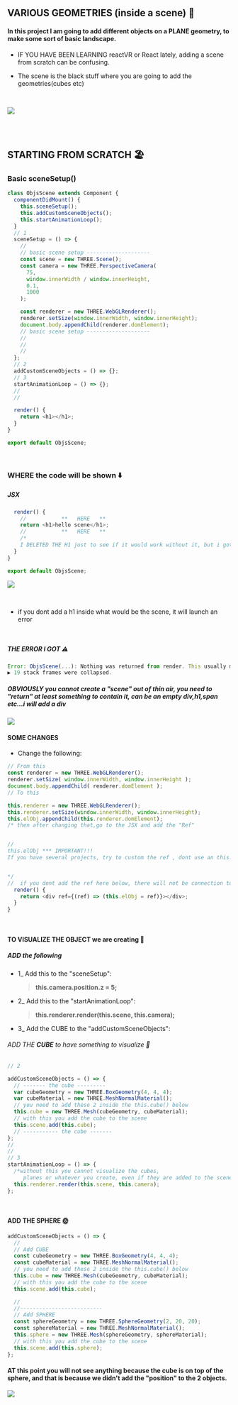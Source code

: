 ## VARIOUS GEOMETRIES (inside a scene) 🌵

#### In this project I am going to add different objects on a PLANE geometry, to make some sort of basic landscape.

- IF YOU HAVE BEEN LEARNING reactVR or React lately, adding a scene from scratch can be confusing.
  <br>

- The scene is the black stuff where you are going to add the geometries(cubes etc)

<br>

[<img src="./src/images/the-scene.png"/>]()

<br>
<br>

## STARTING FROM SCRATCH 🏖️

### Basic sceneSetup()

```javascript
class ObjsScene extends Component {
  componentDidMount() {
    this.sceneSetup();
    this.addCustomSceneObjects();
    this.startAnimationLoop();
  }
  // 1
  sceneSetup = () => {
    //
    // basic scene setup --------------------
    const scene = new THREE.Scene();
    const camera = new THREE.PerspectiveCamera(
      75,
      window.innerWidth / window.innerHeight,
      0.1,
      1000
    );

    const renderer = new THREE.WebGLRenderer();
    renderer.setSize(window.innerWidth, window.innerHeight);
    document.body.appendChild(renderer.domElement);
    // basic scene setup --------------------
    //
    //
    //
  };
  // 2
  addCustomSceneObjects = () => {};
  // 3
  startAnimationLoop = () => {};
  //
  //

  render() {
    return <h1></h1>;
  }
}

export default ObjsScene;
```

<br>

### WHERE the code will be shown ⬇️

##### JSX

```javascript
  render() {
    //           **   HERE   **
    return <h1>hello scene</h1>;
    //           **   HERE   **
    /*
    I DELETED THE H1 just to see if it would work without it, but i got an error. */
  }
}

export default ObjsScene;

```

[<img   src="/src/images/air-fifth-element-broken.gif"/>]()

<br>

- if you dont add a h1 inside what would be the scene, it will launch an error

<br>

##### THE ERROR I GOT ⚠️

```javascript
Error: ObjsScene(...): Nothing was returned from render. This usually means a return statement is missing. Or, to render nothing, return null.
▶ 19 stack frames were collapsed.
```

##### OBVIOUSLY you cannot create a "scene" out of thin air, you need to "return" at least something to contain it, can be an empty div,h1,span etc...i will add a div

[<img src="/src/images/air-fifth-element.gif"/>]()

#### SOME CHANGES

- Change the following:

```javascript
// From this
const renderer = new THREE.WebGLRenderer();
renderer.setSize( window.innerWidth, window.innerHeight );
document.body.appendChild( renderer.domElement );
// To this

this.renderer = new THREE.WebGLRenderer();
this.renderer.setSize(window.innerWidth, window.innerHeight);
this.elObj.appendChild(this.renderer.domElement);
/* then after changing that,go to the JSX and add the "Ref"


//
this.elObj *** IMPORTANT!!!
If you have several projects, try to custom the ref , dont use an this.el for all because you will have some issues, try to add this.elObjCube etc etc


*/
//  if you dont add the ref here below, there will not be connection to the DOM and you will not see anything.
  render() {
    return <div ref={(ref) => (this.elObj = ref)}></div>;
  }
}
```

<br>

#### TO VISUALIZE THE OBJECT we are creating 🌵

##### ADD the following

- 1\_ Add this to the "sceneSetup":

  > **this.camera.position.z = 5;**

- 2\_ Add this to the "startAnimationLoop":

  > **this.renderer.render(this.scene, this.camera);**

- 3\_ Add the CUBE to the "addCustomSceneObjects":

###### ADD THE **CUBE** to have something to visualize 🔲

```javascript
// 2

addCustomSceneObjects = () => {
  // ------- the cube ---------
  var cubeGeometry = new THREE.BoxGeometry(4, 4, 4);
  var cubeMaterial = new THREE.MeshNormalMaterial();
  // you need to add these 2 inside the this.cube() below
  this.cube = new THREE.Mesh(cubeGeometry, cubeMaterial);
  // with this you add the cube to the scene
  this.scene.add(this.cube);
  // ----------- the cube -------
};
//
//
// 3
startAnimationLoop = () => {
  /*without this you cannot visualize the cubes, 
     planes or whatever you create, even if they are added to the scene */
  this.renderer.render(this.scene, this.camera);
};
```

<br>

#### ADD THE SPHERE 🌞

```javascript
addCustomSceneObjects = () => {
  //
  // Add CUBE
  const cubeGeometry = new THREE.BoxGeometry(4, 4, 4);
  const cubeMaterial = new THREE.MeshNormalMaterial();
  // you need to add these 2 inside the this.cube() below
  this.cube = new THREE.Mesh(cubeGeometry, cubeMaterial);
  // with this you add the cube to the scene
  this.scene.add(this.cube);

  //
  //--------------------------
  // Add SPHERE
  const sphereGeometry = new THREE.SphereGeometry(2, 20, 20);
  const sphereMaterial = new THREE.MeshNormalMaterial();
  this.sphere = new THREE.Mesh(sphereGeometry, sphereMaterial);
  // with this you add the cube to the scene
  this.scene.add(this.sphere);
};
```

#### AT this point you will not see anything because the cube is on top of the sphere, and that is because we didn't add the "position" to the 2 objects.

<!-- [<img src="./src/images/cube-responsive_several-images_.gif" />]() -->

[<img src="./src/images/cube_sphere-scene-integration.gif"/>]()
